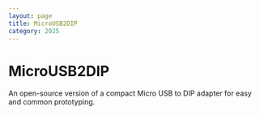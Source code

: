 ```yaml
---
layout: page
title: MicroUSB2DIP
category: 2025
---
```


# MicroUSB2DIP

An open-source version of a compact Micro USB to DIP adapter for easy and common prototyping.


